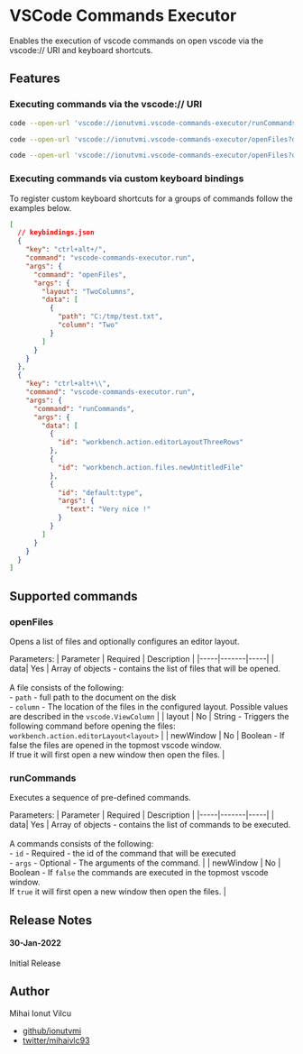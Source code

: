 # VSCode Commands Executor

Enables the execution of vscode commands on open vscode via the vscode:// URI and keyboard shortcuts.

## Features

### Executing commands via the vscode:// URI

```sh
code --open-url 'vscode://ionutvmi.vscode-commands-executor/runCommands?data=[{"id": "workbench.action.editorLayoutThreeRows"}, {"id": "workbench.action.files.newUntitledFile"}, { "id": "default:type", "args": { "text": "Very nice !" } }]'

code --open-url 'vscode://ionutvmi.vscode-commands-executor/openFiles?data=[{"path": "C:/tmp/test.txt" }]&layout=TwoColumns'

code --open-url 'vscode://ionutvmi.vscode-commands-executor/openFiles?data=[{"path": "C:/tmp/test.txt", "column": "Two" }]&layout=TwoColumns&newWindow=true'

```

### Executing commands via custom keyboard bindings

To register custom keyboard shortcuts for a groups of commands follow the examples below.

```json
[
  // keybindings.json
  {
    "key": "ctrl+alt+/",
    "command": "vscode-commands-executor.run",
    "args": {
      "command": "openFiles",
      "args": {
        "layout": "TwoColumns",
        "data": [
          {
            "path": "C:/tmp/test.txt",
            "column": "Two"
          }
        ]
      }
    }
  },
  {
    "key": "ctrl+alt+\\",
    "command": "vscode-commands-executor.run",
    "args": {
      "command": "runCommands",
      "args": {
        "data": [
          {
            "id": "workbench.action.editorLayoutThreeRows"
          },
          {
            "id": "workbench.action.files.newUntitledFile"
          },
          {
            "id": "default:type",
            "args": {
              "text": "Very nice !"
            }
          }
        ]
      }
    }
  }
]
```

## Supported commands

### openFiles

Opens a list of files and optionally configures an editor layout.

Parameters:
| Parameter | Required | Description |
|-----|-------|-----|
| data| Yes | Array of objects - contains the list of files that will be opened. <br/><br/>A file consists of the following:<br/> - `path` - full path to the document on the disk<br/>- `column` - The location of the files in the configured layout. Possible values are described in the `vscode.ViewColumn` |
| layout | No | String - Triggers the following command before opening the files: `workbench.action.editorLayout<layout>` |
| newWindow | No | Boolean - If false the files are opened in the topmost vscode window. <br/> If true it will first open a new window then open the files. |

### runCommands

Executes a sequence of pre-defined commands.

Parameters:
| Parameter | Required | Description |
|-----|-------|-----|
| data| Yes | Array of objects - contains the list of commands to be executed. <br/><br/>A commands consists of the following:<br/> - `id` - Required - the id of the command that will be executed<br/>- `args` - Optional - The arguments of the command. |
| newWindow | No | Boolean - If `false` the commands are executed in the topmost vscode window. <br/> If `true` it will first open a new window then open the files. |

## Release Notes

#### 30-Jan-2022

Initial Release

## Author

Mihai Ionut Vilcu

- [github/ionutvmi](https://github.com/ionutvmi)
- [twitter/mihaivlc93](http://twitter.com/mihaivlc93)
